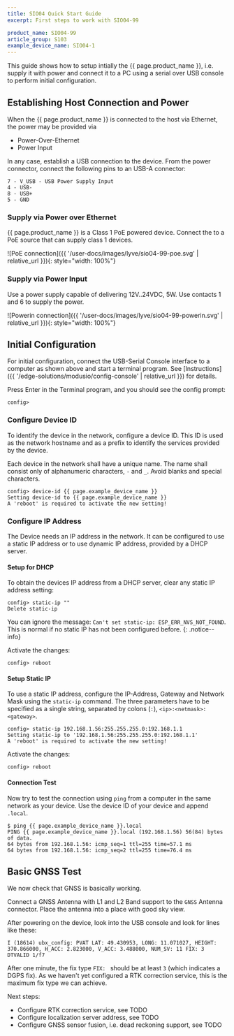 ```yaml
---
title: SIO04 Quick Start Guide
excerpt: First steps to work with SIO04-99

product_name: SIO04-99
article_group: S103
example_device_name: SIO04-1
---
```


This guide shows how to setup intially the {{ page.product_name }}, i.e. supply it with power and connect it
to a PC using a serial over USB console to perform initial configuration.

## Establishing Host Connection and Power

When the {{ page.product_name }} is connected to the host via Ethernet, the power may be provided via
* Power-Over-Ethernet
* Power Input

In any case, establish a USB connection to the device. From the power connector, connect the following pins to an USB-A connector:

```
7 - V_USB - USB Power Supply Input
4 - USB-
8 - USB+
5 - GND
```

### Supply via Power over Ethernet
{{ page.product_name }} is a Class 1 PoE powered device. Connect the to a PoE source that can supply class 1 devices.

![PoE connection]({{ '/user-docs/images/lyve/sio04-99-poe.svg' | relative_url }}){: style="width: 100%"}


### Supply via Power Input

Use a power supply capable of delivering 12V..24VDC, 5W. Use contacts 1 and 6 to supply the power.

![Powerin connection]({{ '/user-docs/images/lyve/sio04-99-powerin.svg' | relative_url }}){: style="width: 100%"}


## Initial Configuration

For initial configuration, connect the USB-Serial Console interface to a computer as shown above and start a terminal program. See [Instructions]({{ '/edge-solutions/modusio/config-console' | relative_url }}) for details.

Press Enter in the Terminal program, and you should see the config prompt:

```
config>
```

### Configure Device ID
To identify the device in the network, configure a device ID. This ID is used as the network hostname and as a prefix to identify the services provided by the device.

Each device in the network shall have a unique name. The name shall consist only of alphanumeric characters, `-` and `_`. Avoid blanks and special characters.

```
config> device-id {{ page.example_device_name }}
Setting device-id to {{ page.example_device_name }}
A 'reboot' is required to activate the new setting!
```


### Configure IP Address

The Device needs an IP address in the network. It can be configured to use a static IP address or to use dynamic IP address, provided by a DHCP server.

#### Setup for DHCP
To obtain the devices IP address from a DHCP server, clear any static IP address setting:

```
config> static-ip ""
Delete static-ip
```

You can ignore the message: `Can't set static-ip: ESP_ERR_NVS_NOT_FOUND`. This is normal if no static IP has not been configured before.
{: .notice--info}

Activate the changes:
```
config> reboot
```

#### Setup Static IP
To use a static IP address, configure the IP-Address, Gateway and Network Mask using the `static-ip` command. The three parameters have to be specified as a single string, separated by colons (`:`), `<ip>:<netmask>:<gateway>`.

```
config> static-ip 192.168.1.56:255.255.255.0:192.168.1.1
Setting static-ip to '192.168.1.56:255.255.255.0:192.168.1.1'
A 'reboot' is required to activate the new setting!
```
Activate the changes:
```
config> reboot
```

#### Connection Test

Now try to test the connection using `ping` from a computer in the same network as your device. Use the device ID of your device and append `.local`.
```
$ ping {{ page.example_device_name }}.local
PING {{ page.example_device_name }}.local (192.168.1.56) 56(84) bytes of data.
64 bytes from 192.168.1.56: icmp_seq=1 ttl=255 time=57.1 ms
64 bytes from 192.168.1.56: icmp_seq=2 ttl=255 time=76.4 ms
```

## Basic GNSS Test

We now check that GNSS is basically working.

Connect a GNSS Antenna with L1 and L2 Band support to the `GNSS` Antenna connector. Place the antenna into a place with good sky view.

After powering on the device, look into the USB console and look for lines like these:

```
I (18614) ubx_config: PVAT LAT: 49.430953, LONG: 11.071027, HEIGHT: 370.866000, H_ACC: 2.823000, V_ACC: 3.488000, NUM_SV: 11 FIX: 3 DTVALID 1/f7
```

After one minute, the fix type `FIX: ` should be at least `3` (which indicates a DGPS fix). As we haven't yet configured a RTK correction service, this is the maximum fix type we can achieve.

Next steps:
* Configure RTK correction service, see TODO
* Configure localization server address, see TODO
* Configure GNSS sensor fusion, i.e. dead reckoning support, see TODO

